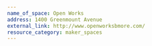 ```yaml
---
name_of_space: Open Works
address: 1400 Greenmount Avenue
external_link: http://www.openworksbmore.com/
resource_category: maker_spaces
---
```

